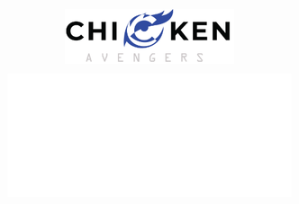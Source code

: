 
<p align ="center">
    <img width = "300"  src="https://github.com/Stellarhold170NT/Stellarhold170NT/blob/main/Asset%2013%403x.png">
</p>
<img src="https://github.com/Stellarhold170NT/Stellarhold170NT/blob/main/github-metrics.svg">

